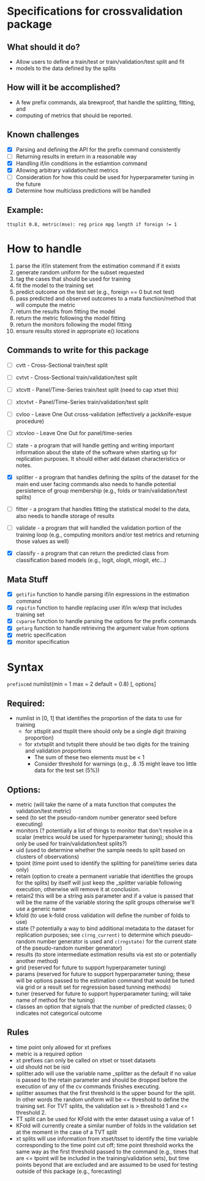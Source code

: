 # Specifications for crossvalidation package


## What should it do?
* Allow users to define a train/test or train/validation/test split and fit 
* models to the data defined by the splits

## How will it be accomplished?
* A few prefix commands, ala brewproof, that handle the splitting, fitting, and 
* computing of metrics that should be reported.

## Known challenges
- [x] Parsing and defining the API for the prefix command consistently
- [ ] Returning results in ereturn in a reasonable way
- [x] Handling if/in conditions in the estiamtion command
- [x] Allowing arbitrary validation/test metrics
- [ ] Consideration for how this could be used for hyperparameter tuning in the future
- [x] Determine how multiclass predictions will be handled

## Example:
`ttsplit 0.8, metric(mse): reg price mpg length if foreign != 1`

# How to handle 
1. parse the if/in statement from the estimation command if it exists
2. generate random uniform for the subset requested 
3. tag the cases that should be used for training
4. fit the model to the training set
5. predict outcome on the test set (e.g., foreign == 0 but not test)
6. pass predicted and observed outcomes to a mata function/method that will compute the metric
7. return the results from fitting the model
8. return the metric following the model fitting
9. return the monitors following the model fitting
10. ensure results stored in appropriate e() locations

## Commands to write for this package
- [ ] cvtt - Cross-Sectional train/test split 
- [ ] cvtvt - Cross-Sectional train/validation/test split
- [ ] xtcvtt - Panel/Time-Series train/test split (need to cap xtset this)
- [ ] xtcvtvt - Panel/Time-Series train/validation/test split
- [ ] cvloo - Leave One Out cross-validation (effectively a jackknife-esque procedure)
- [ ] xtcvloo - Leave One Out for panel/time-series 
- [ ] state - a program that will handle getting and writing important information 
about the state of the software when starting up for replication purposes.  It 
should either add dataset characteristics or notes.
- [x] splitter - a program that handles defining the splits of the dataset for the 
main end user facing commands also needs to handle potential persistence of group membership (e.g., folds or train/validation/test splits)
- [ ] fitter - a program that handles fitting the statistical model to the data, also needs to handle storage of results
- [ ] validate - a program that will handled the validation portion of the training loop (e.g., computing monitors and/or test metrics and returning those values as well)
- [x] classify - a program that can return the predicted class from classification based models (e.g., logit, ologit, mlogit, etc...)


## Mata Stuff
- [x] `getifin` function to handle parsing if/in expressions in the estimation command
- [x] `repifin` function to handle replacing user if/in w/exp that includes training set
- [x] `cvparse` function to handle parsing the options for the prefix commands
- [x] `getarg` function to handle retrieving the argument value from options
- [x] metric specification 
- [x] monitor specification

# Syntax
`prefixcmd` numlist(min = 1 max = 2 default = 0.8) [, options]

## Required:
* numlist in [0, 1] that identifies the proportion of the data to use for training
	- for xttsplit and ttsplit there should only be a single digit (training proportion)
	- for xtvtsplit and tvtsplit there should be two digits for the training and validation proportions
		- The sum of these two elements must be < 1
		- Consider threshold for warnings (e.g., .8 .15 might leave too little data for the test set (5%))		

## Options:
* metric (will take the name of a mata function that computes the validation/test metric)
* seed (to set the pseudo-random number generator seed before executing)
* monitors (? potentially a list of things to monitor that don't resolve in a scalar (metrics would be used for hyperparameter tuning); should this only be used for train/validation/test splits?)
* uid (used to determine whether the sample needs to split based on clusters of observations)
* tpoint (time point used to identify the splitting for panel/time series data only)
* retain (option to create a permanent variable that identifies the groups for the splits) by itself will just keep the \_splitter variable following execution, otherwise will remove it at conclusion.
* retain2 this will be a string asis parameter and if a value is passed that will be the name of the variable storing the split groups otherwise we'll use a generic name
* kfold (to use k-fold cross validation will define the number of folds to use)
* state (? potentially a way to bind additional metadata to the dataset for replication purposes; see `c(rng_current)` to determine which pseudo-random number generator is used and `c(rngstate)` for the current state of the pseudo-random number generator)
* results (to store intermediate estimation results via est sto or potentially another method)
* grid (reserved for future to support hyperparameter tuning)
* params (reserved for future to support hyperparameter tuning; these will be options passed to the estimation command that would be tuned via grid or a result set for regression based tunning methods)
* tuner (reserved for future to support hyperparameter tuning; will take name of method for the tuning)
* classes an option that signals that the number of predicted classes; 0 indicates not categorical outcome

## Rules
* time point only allowed for xt prefixes
* metric is a required option
* xt prefixes can only be called on xtset or tsset datasets
* uid should not be isid
* splitter.ado will use the variable name \_splitter as the default if no value is passed to the retain parameter and should be dropped before the execution of any of the cv commands finishes executing. 
* splitter assumes that the first threshold is the upper bound for the split.  In other words the random uniform will be <= threshold to define the training set.  For TVT splits, the validation set is > threshold 1 and <= threshold 2.  
* TT split can be used for KFold with the enter dataset using a value of 1
* KFold will currently create a similar number of folds in the validation set at the moment in the case of a TVT split
* xt splits will use information from xtset/tsset to identify the time variable corresponding to the time point cut off; time point threshold works the same way as the first threshold passed to the command (e.g., times that are <= tpoint will be included in the training/validation sets), but time points beyond that are excluded and are assumed to be used for testing outside of this package (e.g., forecasting)


